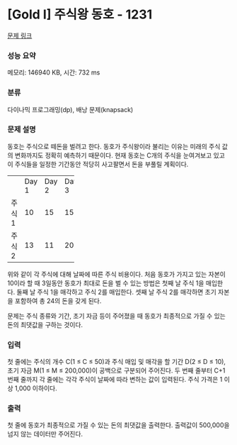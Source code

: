 # [Gold I] 주식왕 동호 - 1231 

[문제 링크](https://www.acmicpc.net/problem/1231) 

### 성능 요약

메모리: 146940 KB, 시간: 732 ms

### 분류

다이나믹 프로그래밍(dp), 배낭 문제(knapsack)

### 문제 설명

<p>동호는 주식으로 떼돈을 벌려고 한다.  동호가 주식왕이라 불리는 이유는 미래의 주식 값의 변화까지도 정확히 예측하기 때문이다. 현재 동호는 C개의 주식을 눈여겨보고 있고 이 주식들을 일정한 기간동안 적당히 사고팔면서 돈을 부풀릴 계획이다.</p>

<table class="table table-bordered" style="width:30%">
	<tbody>
		<tr>
			<td> </td>
			<td>Day 1</td>
			<td>Day 2</td>
			<td>Day 3</td>
		</tr>
		<tr>
			<td>주식 1</td>
			<td>10</td>
			<td>15</td>
			<td>15</td>
		</tr>
		<tr>
			<td>주식 2</td>
			<td>13</td>
			<td>11</td>
			<td>20</td>
		</tr>
	</tbody>
</table>

<p>위와 같이 각 주식에 대해 날짜에 따른 주식 비용이다. 처음 동호가 가지고 있는 자본이 10이라 할 때 3일동안 동호가 최대로 돈을 벌 수 있는 방법은 첫째 날 주식 1을 매입한다. 둘째 날 주식 1을 매각하고 주식 2를 매입한다. 셋째 날 주식 2를 매각하면 초기 자본을 포함하여 총 24의 돈을 갖게 된다.</p>

<p>문제는 주식 종류와 기간, 초기 자금 등이 주어졌을 때 동호가 최종적으로 가질 수 있는 돈의 최댓값을 구하는 것이다.</p>

### 입력 

 <p>첫 줄에는 주식의 개수 C(1 ≤ C ≤ 50)과 주식 매입 및 매각을 할 기간 D(2 ≤ D ≤ 10), 초기 자금 M(1 ≤ M ≤ 200,000)이 공백으로 구분되어 주어진다. 두 번째 줄부터 C+1번째 줄까지 각 줄에는 각각 주식이 날짜에 따라 변하는 값이 입력된다. 주식 가격은 1 이상 1,000 이하이다.</p>

### 출력 

 <p>첫 줄에 동호가 최종적으로 가질 수 있는 돈의 최댓값을 출력한다. 출력값이 500,000을 넘지 않는 데이터만 주어진다.</p>

